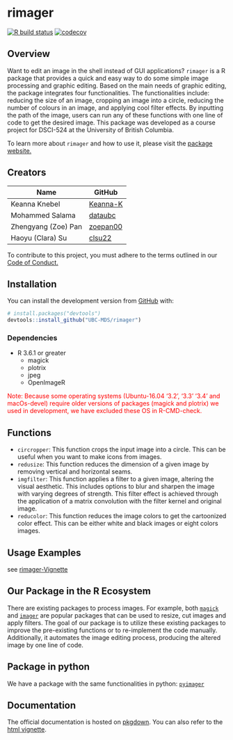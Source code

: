 
<!-- README.md is generated from README.Rmd. Please edit that file -->

# rimager

<!-- badges: start -->

[![R build
status](https://github.com/UBC-MDS/rimager/workflows/R-CMD-check/badge.svg)](https://github.com/UBC-MDS/rimager/actions)
[![codecov](https://codecov.io/gh/UBC-MDS/rimager/branch/master/graph/badge.svg)](https://codecov.io/gh/UBC-MDS/rimager)
<!-- badges: end -->

## Overview

Want to edit an image in the shell instead of GUI applications?
`rimager` is a R package that provides a quick and easy way to do some
simple image processing and graphic editing. Based on the main needs of
graphic editing, the package integrates four functionalities. The
functionalities include: reducing the size of an image, cropping an
image into a circle, reducing the number of colours in an image, and
applying cool filter effects. By inputting the path of the image, users
can run any of these functions with one line of code to get the desired
image. This package was developed as a course project for DSCI-524 at
the University of British Columbia.

To learn more about `rimager` and how to use it, please visit the
[package
website.](https://ubc-mds.github.io/rimager/articles/rimager-vignette.html)

## Creators

| Name                | GitHub                                  |
| ------------------- | --------------------------------------- |
| Keanna Knebel       | [Keanna-K](https://github.com/Keanna-K) |
| Mohammed Salama     | [dataubc](https://github.com/dataubc)   |
| Zhengyang (Zoe) Pan | [zoepan00](https://github.com/zoepan00) |
| Haoyu (Clara) Su    | [clsu22](https://github.com/clsu22)     |

To contribute to this project, you must adhere to the terms outlined in
our [Code of
Conduct.](https://github.com/UBC-MDS/rimager/blob/master/CONDUCT.md)

## Installation

You can install the development version from
[GitHub](https://github.com/) with:

``` r
# install.packages("devtools")
devtools::install_github("UBC-MDS/rimager")
```

### Dependencies

  - R 3.6.1 or greater
      - magick
      - plotrix
      - jpeg
      - OpenImageR

<span style="color:red"> Note: Because some operating systems
(Ubuntu-16.04 ‘3.2’, ‘3.3’ ‘3.4’ and macOs-devel) require older versions
of packages (magick and plotrix) we used in development, we have
excluded these OS in R-CMD-check.</span>

## Functions

  - `circropper`: This function crops the input image into a circle.
    This can be useful when you want to make icons from images.
  - `redusize`: This function reduces the dimension of a given image by
    removing vertical and horizontal seams.
  - `imgfilter`: This function applies a filter to a given image,
    altering the visual aesthetic. This includes options to blur and
    sharpen the image with varying degrees of strength. This filter
    effect is achieved through the application of a matrix convolution
    with the filter kernel and original image.
  - `reducolor`: This function reduces the image colors to get the
    cartoonized color effect. This can be either white and black images
    or eight colors images.

## Usage Examples

see
[rimager-Vignette](https://ubc-mds.github.io/rimager/articles/rimager-vignette.html)

## Our Package in the R Ecosystem

There are existing packages to process images. For example, both
[`magick`](https://cran.r-project.org/web/packages/magick/vignettes/intro.html)
and [`imager`](https://dahtah.github.io/imager/imager.html) are popular
packages that can be used to resize, cut images and apply filters. The
goal of our package is to utilize these existing packages to improve the
pre-existing functions or to re-implement the code manually.
Additionally, it automates the image editing process, producing the
altered image by one line of code.

## Package in python

We have a package with the same functionalities in python:
[`pyimager`](https://github.com/UBC-MDS/pyimager)

## Documentation

The official documentation is hosted on
[pkgdown](https://ubc-mds.github.io/rimager/). You can also refer to the
[html
vignette](https://ubc-mds.github.io/rimager/articles/rimager-vignette.html).

